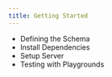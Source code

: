 ```yaml
---
title: Getting Started
---
```


- Defining the Schema
- Install Dependencies
- Setup Server
- Testing with Playgrounds